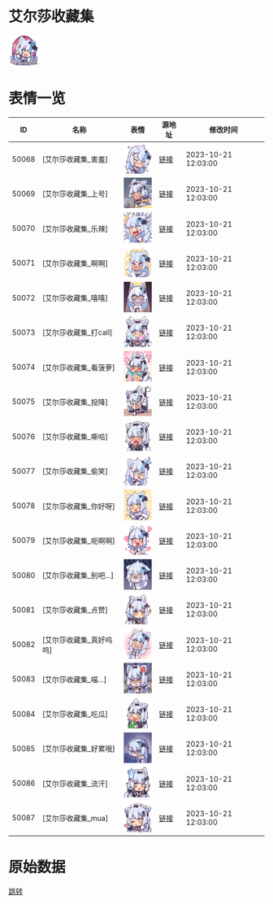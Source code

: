 # 艾尔莎收藏集

<img src="./cover.png" height="60" alt="cover" />

# 表情一览

|ID|名称|表情|源地址|修改时间|
|----|----|----|----|----|
|50068|[艾尔莎收藏集_害羞]|<img src="./pic/050068_%5B艾尔莎收藏集_害羞%5D.png" height="60" alt="害羞"/>|[链接](https://i0.hdslb.com/bfs/garb/b02f8cf93b2618e9f7cb926e287514d6f695cfee.png)|2023-10-21 12:03:00|
|50069|[艾尔莎收藏集_上号]|<img src="./pic/050069_%5B艾尔莎收藏集_上号%5D.png" height="60" alt="上号"/>|[链接](https://i0.hdslb.com/bfs/garb/502792a1106f17aa2de4b9e76e980590e57b647d.png)|2023-10-21 12:03:00|
|50070|[艾尔莎收藏集_乐辣]|<img src="./pic/050070_%5B艾尔莎收藏集_乐辣%5D.png" height="60" alt="乐辣"/>|[链接](https://i0.hdslb.com/bfs/garb/a91b1ffa65835cb6ad23cdb7d5abd0a5e7b7c581.png)|2023-10-21 12:03:00|
|50071|[艾尔莎收藏集_啊啊]|<img src="./pic/050071_%5B艾尔莎收藏集_啊啊%5D.png" height="60" alt="啊啊"/>|[链接](https://i0.hdslb.com/bfs/garb/d61c61157eba37071d64cfc305661aba4819a70b.png)|2023-10-21 12:03:00|
|50072|[艾尔莎收藏集_嘻嘻]|<img src="./pic/050072_%5B艾尔莎收藏集_嘻嘻%5D.png" height="60" alt="嘻嘻"/>|[链接](https://i0.hdslb.com/bfs/garb/4bc135e208232356499958270ce6c236269f4a69.png)|2023-10-21 12:03:00|
|50073|[艾尔莎收藏集_打call]|<img src="./pic/050073_%5B艾尔莎收藏集_打call%5D.png" height="60" alt="打call"/>|[链接](https://i0.hdslb.com/bfs/garb/bc668d40dc10f9e9c26fc04d719b6f11773f761f.png)|2023-10-21 12:03:00|
|50074|[艾尔莎收藏集_看菠萝]|<img src="./pic/050074_%5B艾尔莎收藏集_看菠萝%5D.png" height="60" alt="看菠萝"/>|[链接](https://i0.hdslb.com/bfs/garb/fe6736ae94d570f37a0aafbee89e13a9a7db8788.png)|2023-10-21 12:03:00|
|50075|[艾尔莎收藏集_投降]|<img src="./pic/050075_%5B艾尔莎收藏集_投降%5D.png" height="60" alt="投降"/>|[链接](https://i0.hdslb.com/bfs/garb/b1a4b730e5b984cdc712e5100b48d43757540004.png)|2023-10-21 12:03:00|
|50076|[艾尔莎收藏集_嘶哈]|<img src="./pic/050076_%5B艾尔莎收藏集_嘶哈%5D.png" height="60" alt="嘶哈"/>|[链接](https://i0.hdslb.com/bfs/garb/3f955a1f764628917aed5fada4a93baa2b09f6f2.png)|2023-10-21 12:03:00|
|50077|[艾尔莎收藏集_偷笑]|<img src="./pic/050077_%5B艾尔莎收藏集_偷笑%5D.png" height="60" alt="偷笑"/>|[链接](https://i0.hdslb.com/bfs/garb/6c2494ed43d813f355afaba8fc70194e4538fe1b.png)|2023-10-21 12:03:00|
|50078|[艾尔莎收藏集_你好呀]|<img src="./pic/050078_%5B艾尔莎收藏集_你好呀%5D.png" height="60" alt="你好呀"/>|[链接](https://i0.hdslb.com/bfs/garb/6be7d3d77985ca1865f49ea16a4b6da4dded4361.png)|2023-10-21 12:03:00|
|50079|[艾尔莎收藏集_呃啊啊]|<img src="./pic/050079_%5B艾尔莎收藏集_呃啊啊%5D.png" height="60" alt="呃啊啊"/>|[链接](https://i0.hdslb.com/bfs/garb/606e1c99741542eb2611dd1581007da845ca6c81.png)|2023-10-21 12:03:00|
|50080|[艾尔莎收藏集_别吧...]|<img src="./pic/050080_%5B艾尔莎收藏集_别吧...%5D.png" height="60" alt="别吧..."/>|[链接](https://i0.hdslb.com/bfs/garb/e0228518e47d24a86186a0e2b05b11ba63ada7d6.png)|2023-10-21 12:03:00|
|50081|[艾尔莎收藏集_点赞]|<img src="./pic/050081_%5B艾尔莎收藏集_点赞%5D.png" height="60" alt="点赞"/>|[链接](https://i0.hdslb.com/bfs/garb/f076fdd07fca08fcdbf3b4bd06d4445d02ee0201.png)|2023-10-21 12:03:00|
|50082|[艾尔莎收藏集_真好呜呜]|<img src="./pic/050082_%5B艾尔莎收藏集_真好呜呜%5D.png" height="60" alt="真好呜呜"/>|[链接](https://i0.hdslb.com/bfs/garb/6f0ee652bac220b3d8f295673aa41dbab4bd6dc1.png)|2023-10-21 12:03:00|
|50083|[艾尔莎收藏集_喵...]|<img src="./pic/050083_%5B艾尔莎收藏集_喵...%5D.png" height="60" alt="喵..."/>|[链接](https://i0.hdslb.com/bfs/garb/bcae96f4dfd10f55195a7cdb944a69d4f80b3194.png)|2023-10-21 12:03:00|
|50084|[艾尔莎收藏集_吃瓜]|<img src="./pic/050084_%5B艾尔莎收藏集_吃瓜%5D.png" height="60" alt="吃瓜"/>|[链接](https://i0.hdslb.com/bfs/garb/17e2d47b6fb64996dd5c3226c4a65e0f01508615.png)|2023-10-21 12:03:00|
|50085|[艾尔莎收藏集_好累哦]|<img src="./pic/050085_%5B艾尔莎收藏集_好累哦%5D.png" height="60" alt="好累哦"/>|[链接](https://i0.hdslb.com/bfs/garb/c49bb469687f1d6c931062bbf6bc28b1da568ddd.png)|2023-10-21 12:03:00|
|50086|[艾尔莎收藏集_流汗]|<img src="./pic/050086_%5B艾尔莎收藏集_流汗%5D.png" height="60" alt="流汗"/>|[链接](https://i0.hdslb.com/bfs/garb/692479b3b1adee3d0dbaa5d3f561b7acdbb0e227.png)|2023-10-21 12:03:00|
|50087|[艾尔莎收藏集_mua]|<img src="./pic/050087_%5B艾尔莎收藏集_mua%5D.png" height="60" alt="mua"/>|[链接](https://i0.hdslb.com/bfs/garb/350bb1e2b970def0444baf1de0a9d25e27769635.png)|2023-10-21 12:03:00|

# 原始数据

[跳转](./raw.json)


